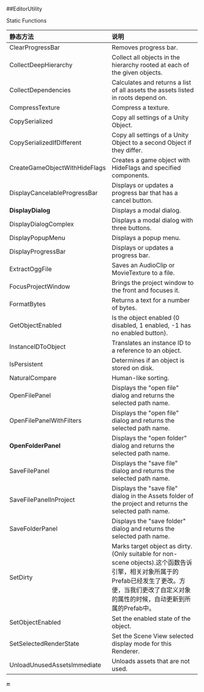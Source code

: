 ##EditorUtility

Static Functions

|静态方法|说明|
|:--|:--|
|ClearProgressBar|	Removes progress bar.|
|CollectDeepHierarchy|	Collect all objects in the hierarchy rooted at each of the given objects.|
|CollectDependencies|	Calculates and returns a list of all assets the assets listed in roots depend on.|
|CompressTexture|	Compress a texture.|
|CopySerialized	|Copy all settings of a Unity Object.|
|CopySerializedIfDifferent|	Copy all settings of a Unity Object to a second Object if they differ.|
|CreateGameObjectWithHideFlags|	Creates a game object with HideFlags and specified components.|
|DisplayCancelableProgressBar|	Displays or updates a progress bar that has a cancel button.|
|**DisplayDialog**|	Displays a modal dialog.|
|DisplayDialogComplex|	Displays a modal dialog with three buttons.|
|DisplayPopupMenu|	Displays a popup menu.|
|DisplayProgressBar|	Displays or updates a progress bar.|
|ExtractOggFile|	Saves an AudioClip or MovieTexture to a file.|
|FocusProjectWindow|	Brings the project window to the front and focuses it.|
|FormatBytes|	Returns a text for a number of bytes.|
|GetObjectEnabled|	Is the object enabled (0 disabled, 1 enabled, -1 has no enabled button).|
|InstanceIDToObject|	Translates an instance ID to a reference to an object.|
|IsPersistent|	Determines if an object is stored on disk.|
|NaturalCompare|	Human-like sorting.|
|OpenFilePanel|	Displays the "open file" dialog and returns the selected path name.|
|OpenFilePanelWithFilters|	Displays the "open file" dialog and returns the selected path name.|
|**OpenFolderPanel**|	Displays the "open folder" dialog and returns the selected path name.|
|SaveFilePanel|	Displays the "save file" dialog and returns the selected path name.|
|SaveFilePanelInProject|	Displays the "save file" dialog in the Assets folder of the project and returns the selected path name.|
|SaveFolderPanel|	Displays the "save folder" dialog and returns the selected path name.|
|SetDirty|	Marks target object as dirty. (Only suitable for non-scene objects).这个函数告诉引擎，相关对象所属于的Prefab已经发生了更改。方便，当我们更改了自定义对象的属性的时候，自动更新到所属的Prefab中。|
|SetObjectEnabled|	Set the enabled state of the object.|
|SetSelectedRenderState|	Set the Scene View selected display mode for this Renderer.|
|UnloadUnusedAssetsImmediate|	Unloads assets that are not used.|


🔚
